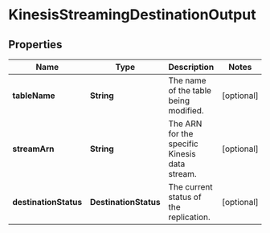 

# KinesisStreamingDestinationOutput


## Properties

| Name | Type | Description | Notes |
|------------ | ------------- | ------------- | -------------|
|**tableName** | **String** | The name of the table being modified. |  [optional] |
|**streamArn** | **String** | The ARN for the specific Kinesis data stream. |  [optional] |
|**destinationStatus** | **DestinationStatus** | The current status of the replication. |  [optional] |



